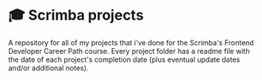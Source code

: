 # 🎓 Scrimba projects
A repository for all of my projects that i've done for the Scrimba's Frontend Developer Career Path course. Every project folder has a readme file with the date of each project's completion date (plus eventual update dates and/or additional notes).

